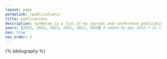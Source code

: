 ```yaml
---
layout: page
permalink: /publications/
title: publications
description: <p>Below is a list of my journal and conference publications and preprints in reverse chronological order. You can also check out my <a href='https://scholar.google.com/citations?user=1W2Tio4AAAAJ'>Google Scholar profile</a>.</p>
years: [2025, 2024, 2023, 2022, 2021, 2020] # added by @qu 2024-7-15 11:18:43 
nav: true
nav_order: 2
---
```


<!-- _pages/publications.md -->



<div class="publications">

{% bibliography %}

</div>
